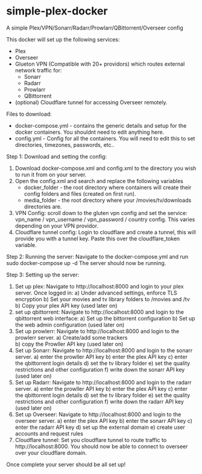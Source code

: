 # simple-plex-docker
A simple Plex/VPN/Sonarr/Radarr/Prowlarr/QBittorrent/Overseer config

This docker will set up the following services:
- Plex
- Overseer
- Glueton VPN (Compatible with 20+ providors) which routes external network traffic for:
    - Sonarr
    - Radarr
    - Prowlarr
    - QBittorrent
- (optional) Cloudflare tunnel for accessing Overseer remotely.

Files to download:
- docker-compose.yml - contains the generic details and setup for the docker containers. You shouldnt need to edit anything here.
- config.yml - Config for all the containers. You will need to edit this to set directories, timezones, passwords, etc..

Step 1: Download and setting the config:
1. Download docker-compose.xml and config.xml to the directory you wish to run it from on your server.
2. Open the config.xml and search and replace the following variables
   - docker_folder - the root directory where containers will create their config folders and files (created on first run).
   - media_folder - the root directory where your /movies/tv/downloads directories are.
3. VPN Config: scroll down to the gluten vpn config and set the service: vpn_name / vpn_username / vpn_password / country config. This varies depending on your VPN providor.
4. Cloudflare tunnel config: Login to cloudflare and create a tunnel, this will provide you with a tunnel key. Paste this over the cloudflare_token variable.

Step 2: Running the server:
Navigate to the docker-compose.yml and run
sudo docker-compose up -d
The server should now be running.

Step 3: Setting up the server:
1. Set up plex: Navigate to http://localhost:8000 and login to your plex server. Once logged in:
   a) Under advanced settings, enforce TLS encryption
   b) Set your movies and tv library folders to /movies and /tv
   b) Copy your plex API key (used later on)
2. set up qbittorrent: Navigate to http://localhost:8000 and login to the qbittorrent web interface:
   a) Set up the bittorrent configuration
   b) Set up the web admin configuration (used later on)
3. Set up prowlerr: Navigate to  http://localhost:8000 and login to the prowlerr server.
   a) Create/add some trackers   
   b) copy the Prowller API key (used later on)
4. Set up Sonarr:  Navigate to http://localhost:8000 and login to the sonarr server.
   a) enter the prowller API key
   b) enter the plex API key
   c) enter the qbittorrent login details
   d) set the tv library folder
   e) set the quality restrictions and other configuration
   f) write down the sonarr API key (used later on)
5. Set up Radarr: Navigate to http://localhost:8000 and login to the radarr server.
   a) enter the prowller API key
   b) enter the plex API key
   c) enter the qbittorrent login details
   d) set the tv library folder
   e) set the quality restrictions and other configuration
   f) write down the radarr API key (used later on)
6. Set up Overseer: Navigate to http://localhost:8000 and login to the overseer server.
   a) enter the plex API key
   b) enter the sonarr API key
   c) enter the radarr API key
   d) set up the external domain
   e) create user accounts and request rules
7. Cloudflare tunnel: Set you cloudflare tunnel to route traffic to http://localhost:8000. You should now be able to connect to overseer over your cloudflare domain.

Once complete your server should be all set up!
